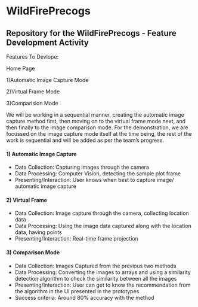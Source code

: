 # WildFirePrecogs
## Repository for the WildFirePrecogs - Feature Development Activity
Features To Devlope:

 Home Page

1)Automatic Image Capture Mode

2)Virtual Frame Mode

3)Comparision Mode
  

We will be working in a sequential manner, creating the automatic image capture method first, then moving on to the virtual frame mode next, and then finally to the image comparison mode. 
For the demonstration, we are focussed on the image capture mode itself at the time being, the rest of the work is sequential and will be added as per the team’s progress.

#### 1) Automatic Image Capture
* Data Collection: Capturing images through the camera
* Data Processing: Computer Vision, detecting the sample plot frame
* Presenting/Interaction: User knows when best to capture image/ automatic image capture

#### 2) Virtual Frame 
* Data Collection: Image capture through the camera, collecting location data
* Data Processing: Using the image data captured along with the location data, having points 
* Presenting/Interaction: Real-time frame projection

#### 3) Comparison Mode
* Data Collection: Images Captured from the previous two methods
* Data Processing: Converting the images to arrays and using a similarity detection algorithm to check the similarity between all the images
* Presenting/Interaction: User can get to know the recommendation from the algorithm in the UI presented in the prototypes
* Success criteria: Around 80% accuracy with the method




